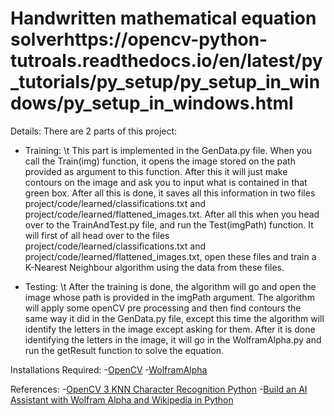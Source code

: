 # Handwritten mathematical equation solverhttps://opencv-python-tutroals.readthedocs.io/en/latest/py_tutorials/py_setup/py_setup_in_windows/py_setup_in_windows.html

Details: 
There are 2 parts of this project:
- Training:
\t This part is implemented in the GenData.py file. When you call the Train(img) function, it opens the image stored on the path provided as argument to this function. After this it will just make contours on the image and ask you to input what is contained in that green box. After all this is done, it saves all this information in two files project/code/learned/classifications.txt and project/code/learned/flattened_images.txt. After all this when you head over to the TrainAndTest.py file, and run the Test(imgPath) function. It will first of all head over to the files project/code/learned/classifications.txt and project/code/learned/flattened_images.txt, open these files and train a K-Nearest Neighbour algorithm using the data from these files.

- Testing:
\t After the training is done, the algorithm will go and open the image whose path is provided in the imgPath argument. The algorithm will apply some openCV pre processing and then find contours the same way it did in the GenData.py file, except this time the algorithm will identify the letters in the image except asking for them. After it is done identifying the letters in the image, it will go in the WolframAlpha.py and run the getResult function to solve the equation.

Installations Required:
-[OpenCV](https://opencv-python-tutroals.readthedocs.io/en/latest/py_tutorials/py_setup/py_setup_in_windows/py_setup_in_windows.html)
-[WolframAlpha](https://pypi.org/project/wolframalpha/)

References:
-[OpenCV 3 KNN Character Recognition Python](https://github.com/MicrocontrollersAndMore/OpenCV_3_KNN_Character_Recognition_Python)
-[Build an AI Assistant with Wolfram Alpha and Wikipedia in Python](https://medium.com/@salisuwy/build-an-ai-assistant-with-wolfram-alpha-and-wikipedia-in-python-d9bc8ac838fe)
